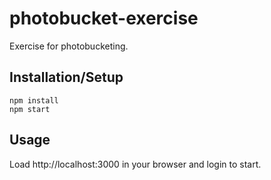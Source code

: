 # photobucket-exercise
Exercise for photobucketing.

## Installation/Setup
   ```
   npm install
   npm start
   ```

## Usage
  Load http://localhost:3000 in your browser and login to start.

